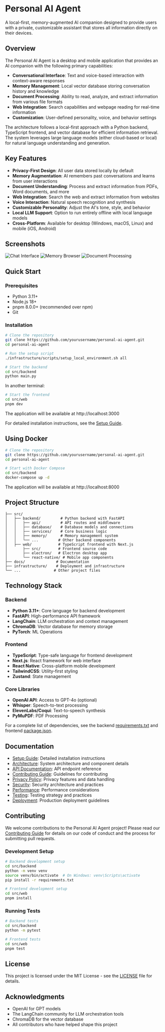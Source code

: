 # Personal AI Agent

A local-first, memory-augmented AI companion designed to provide users with a private, customizable assistant that stores all information directly on their devices.

## Overview

The Personal AI Agent is a desktop and mobile application that provides an AI companion with the following primary capabilities:

- **Conversational Interface**: Text and voice-based interaction with context-aware responses
- **Memory Management**: Local vector database storing conversation history and knowledge
- **Document Processing**: Ability to read, analyze, and extract information from various file formats
- **Web Integration**: Search capabilities and webpage reading for real-time information
- **Customization**: User-defined personality, voice, and behavior settings

The architecture follows a local-first approach with a Python backend, TypeScript frontend, and vector database for efficient information retrieval. The system leverages large language models (either cloud-based or local) for natural language understanding and generation.

## Key Features

- **Privacy-First Design**: All user data stored locally by default
- **Memory Augmentation**: AI remembers past conversations and learns from user interactions
- **Document Understanding**: Process and extract information from PDFs, Word documents, and more
- **Web Integration**: Search the web and extract information from websites
- **Voice Interaction**: Natural speech recognition and synthesis
- **Customizable Personality**: Adjust the AI's tone, style, and behavior
- **Local LLM Support**: Option to run entirely offline with local language models
- **Cross-Platform**: Available for desktop (Windows, macOS, Linux) and mobile (iOS, Android)

## Screenshots

![Chat Interface](docs/images/chat-interface.png)
![Memory Browser](docs/images/memory-browser.png)
![Document Processing](docs/images/document-processing.png)

## Quick Start

### Prerequisites

- Python 3.11+
- Node.js 18+
- pnpm 8.0.0+ (recommended over npm)
- Git

### Installation

```bash
# Clone the repository
git clone https://github.com/yourusername/personal-ai-agent.git
cd personal-ai-agent

# Run the setup script
./infrastructure/scripts/setup_local_environment.sh all

# Start the backend
cd src/backend
python main.py
```

In another terminal:
```bash
# Start the frontend
cd src/web
pnpm dev
```

The application will be available at http://localhost:3000

For detailed installation instructions, see the [Setup Guide](docs/SETUP.md).

## Using Docker

```bash
# Clone the repository
git clone https://github.com/yourusername/personal-ai-agent.git
cd personal-ai-agent

# Start with Docker Compose
cd src/backend
docker-compose up -d
```

The application will be available at http://localhost:8000

## Project Structure

```
├── src/
│   ├── backend/         # Python backend with FastAPI
│   │   ├── api/         # API routes and middleware
│   │   ├── database/    # Database models and connections
│   │   ├── services/    # Core business logic
│   │   ├── memory/      # Memory management system
│   │   └── ...         # Other backend components
│   ├── web/            # TypeScript frontend with Next.js
│       ├── src/        # Frontend source code
│       ├── electron/   # Electron desktop app
│       └── react-native/ # Mobile app components
├── docs/              # Documentation
├── infrastructure/    # Deployment and infrastructure
└── ...               # Other project files
```

## Technology Stack

### Backend
- **Python 3.11+**: Core language for backend development
- **FastAPI**: High-performance API framework
- **LangChain**: LLM orchestration and context management
- **ChromaDB**: Vector database for memory storage
- **PyTorch**: ML Operations

### Frontend
- **TypeScript**: Type-safe language for frontend development
- **Next.js**: React framework for web interface
- **React Native**: Cross-platform mobile development
- **TailwindCSS**: Utility-first styling
- **Zustand**: State management

### Core Libraries
- **OpenAI API**: Access to GPT-4o (optional)
- **Whisper**: Speech-to-text processing
- **ElevenLabs/Coqui**: Text-to-speech synthesis
- **PyMuPDF**: PDF Processing

For a complete list of dependencies, see the backend [requirements.txt](src/backend/requirements.txt) and frontend [package.json](src/web/package.json).

## Documentation

- [Setup Guide](docs/SETUP.md): Detailed installation instructions
- [Architecture](docs/ARCHITECTURE.md): System architecture and component details
- [API Documentation](docs/API.md): API endpoint reference
- [Contributing Guide](docs/CONTRIBUTING.md): Guidelines for contributing
- [Privacy Policy](docs/PRIVACY.md): Privacy features and data handling
- [Security](docs/SECURITY.md): Security architecture and practices
- [Performance](docs/PERFORMANCE.md): Performance considerations
- [Testing](docs/TESTING.md): Testing strategy and practices
- [Deployment](docs/DEPLOYMENT.md): Production deployment guidelines

## Contributing

We welcome contributions to the Personal AI Agent project! Please read our [Contributing Guide](docs/CONTRIBUTING.md) for details on our code of conduct and the process for submitting pull requests.

### Development Setup

```bash
# Backend development setup
cd src/backend
python -m venv venv
source venv/bin/activate  # On Windows: venv\Scripts\activate
pip install -r requirements.txt

# Frontend development setup
cd src/web
pnpm install
```

### Running Tests

```bash
# Backend tests
cd src/backend
python -m pytest

# Frontend tests
cd src/web
pnpm test
```

## License

This project is licensed under the MIT License - see the [LICENSE](LICENSE) file for details.

## Acknowledgments

- OpenAI for GPT models
- The LangChain community for LLM orchestration tools
- ChromaDB for the vector database
- All contributors who have helped shape this project